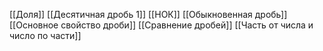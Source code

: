 [[Доля]]
[[Десятичная дробь 1]]
[[НОК]]
[[Обыкновенная дробь]]
[[Основное свойство дроби]]
[[Сравнение дробей]]
[[Часть от числа и число по части]]


